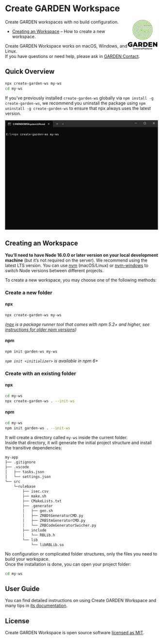 # Create GARDEN Workspace

<img alt="Logo" align="right" src="./files/logo.svg" width="20%" />

Create GARDEN workspaces with no build configuration.

- [Creating an Workspace](#creating-an-workspace) – How to create a new workspace.

Create GARDEN Workspace works on macOS, Windows, and Linux.<br>
If you have questions or need help, please ask in [GARDEN Contact](https://open-garden.github.io/garden/ja/contact/).

## Quick Overview

```sh
npx create-garden-ws my-ws
cd my-ws
```

If you've previously installed `create-garden-ws` globally via `npm install -g create-garden-ws`, we recommend you uninstall the package using `npm uninstall -g create-garden-ws` to ensure that npx always uses the latest version.

<p align='center'>
<img src='./files/screencast.svg' width='600' alt='npm start'>
</p>

## Creating an Workspace

**You’ll need to have Node 16.0.0 or later version on your local development machine** (but it’s not required on the server). We recommend using the latest LTS version. You can use [nvm](https://github.com/creationix/nvm#installation) (macOS/Linux) or [nvm-windows](https://github.com/coreybutler/nvm-windows#node-version-manager-nvm-for-windows) to switch Node versions between different projects.

To create a new workspace, you may choose one of the following methods:

### Create a new folder 

#### npx 

```sh
npx create-garden-ws my-ws
```

_([npx](https://medium.com/@maybekatz/introducing-npx-an-npm-package-runner-55f7d4bd282b) is a package runner tool that comes with npm 5.2+ and higher, see [instructions for older npm versions](https://gist.github.com/gaearon/4064d3c23a77c74a3614c498a8bb1c5f))_

#### npm

```sh
npm init garden-ws my-ws
```

_`npm init <initializer>` is available in npm 6+_

### Create with an existing folder

#### npx

```sh
cd my-ws
npx create-garden-ws . --init-ws
```

#### npm

```sh
cd my-ws
npm init garden-ws . --init-ws
```

It will create a directory called `my-ws` inside the current folder.<br>
Inside that directory, it will generate the initial project structure and install the transitive dependencies:

```
my-app
├── .gitignore
├── .vscode
│   ├── tasks.json
│   └── settings.json
└── src
    └─rulebase
        ├── isec.csv
        ├── make.sh
        ├── CMakeLists.txt
        ├── .generator
        │   ├── gen.sh
        │   ├── ZRBDtGeneratorCMD.py
        │   ├── ZRBStmGeneratorCMD.py
        │   └── ZRBCodeGeneratorSwicher.py
        ├── include
        │   └── RBLib.h
        └── lib
            └── libRBLib.so
```

No configuration or complicated folder structures, only the files you need to build your workspace.<br>
Once the installation is done, you can open your project folder:

```sh
cd my-ws
```

## User Guide

You can find detailed instructions on using Create GARDEN Workspace and many tips in [its documentation](https://open-garden.github.io/garden/ja/).

## License

Create GARDEN Workspace is open source software [licensed as MIT](https://github.com/ouikou/create-garden-ws/blob/main/LICENSE).